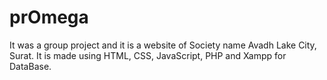 # prOmega
It was a group project and it is a website of Society name Avadh Lake City, Surat. It is made using HTML, CSS, JavaScript, PHP and Xampp for DataBase.
